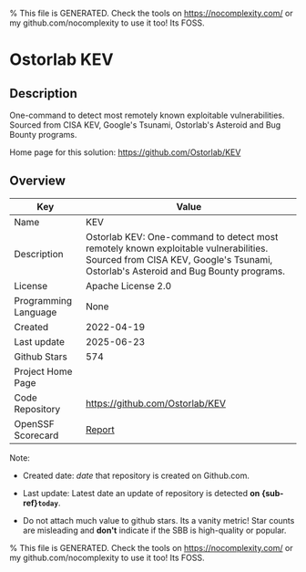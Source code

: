 
% This file is GENERATED. Check the tools on https://nocomplexity.com/ or my github.com/nocomplexity to use it too! Its FOSS. 

# Ostorlab KEV

## Description 

One-command to detect most remotely known exploitable vulnerabilities. Sourced from CISA KEV, Google's Tsunami, Ostorlab's Asteroid and Bug Bounty programs. 

Home page for this solution: https://github.com/Ostorlab/KEV 

## Overview 

| Key | Value |
| --- | --- |
| Name | KEV |
| Description | Ostorlab KEV: One-command to detect most remotely known exploitable vulnerabilities. Sourced from CISA KEV, Google's Tsunami, Ostorlab's Asteroid and Bug Bounty programs. |
| License | Apache License 2.0 |
| Programming Language | None |
| Created | 2022-04-19 |
| Last update | 2025-06-23 |
| Github Stars | 574 |
| Project Home Page |  |
| Code Repository | https://github.com/Ostorlab/KEV |
| OpenSSF Scorecard | [Report](https://securityscorecards.dev/viewer/?uri=github.com/Ostorlab/KEV) |

Note:
 - Created date: *date* that repository is created on Github.com. 

- Last update: Latest date an update of repository is detected **on {sub-ref}`today`**. 

- Do not attach much value to github stars. Its a vanity metric! Star counts are misleading and 
**don't** indicate if the SBB is high-quality or popular.

% This file is GENERATED. Check the tools on https://nocomplexity.com/ or my github.com/nocomplexity to use it too! Its FOSS. 

